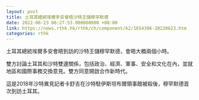 ```yaml
---
layout: post
title: 土耳其總統埃爾多安會晤沙特王儲穆罕默德
date: 2022-06-23 06:27:53.000000000 +08:00
link: https://news.rthk.hk/rthk/ch/component/k2/1654306-20220623.htm
categories: rthk
---
```


土耳其總統埃爾多安會晤到訪的沙特王儲穆罕默德，會晤大概兩個小時。

雙方討論土耳其和沙特雙邊關係，包括政治、經濟、軍事、安全和文化在內，並就地區和國際事務交換意見。雙方同意開啟合作新時代。

這是2018年沙特異見記者卡舒吉在沙特駐伊斯坦布爾領事館被殺後，穆罕默德首次到訪土耳其。
